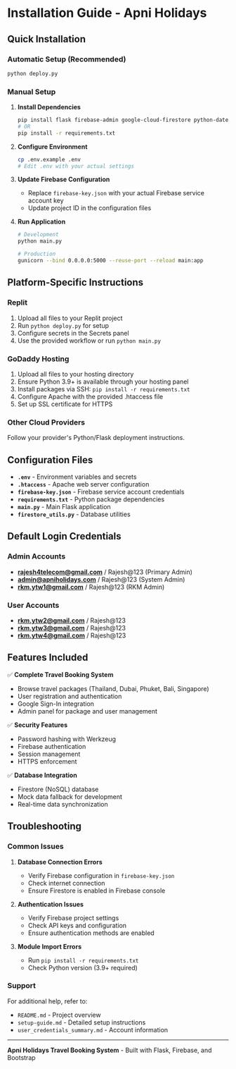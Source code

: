 # Installation Guide - Apni Holidays

## Quick Installation

### Automatic Setup (Recommended)
```bash
python deploy.py
```

### Manual Setup

1. **Install Dependencies**
   ```bash
   pip install flask firebase-admin google-cloud-firestore python-dateutil werkzeug gunicorn
   # OR
   pip install -r requirements.txt
   ```

2. **Configure Environment**
   ```bash
   cp .env.example .env
   # Edit .env with your actual settings
   ```

3. **Update Firebase Configuration**
   - Replace `firebase-key.json` with your actual Firebase service account key
   - Update project ID in the configuration files

4. **Run Application**
   ```bash
   # Development
   python main.py
   
   # Production
   gunicorn --bind 0.0.0.0:5000 --reuse-port --reload main:app
   ```

## Platform-Specific Instructions

### Replit
1. Upload all files to your Replit project
2. Run `python deploy.py` for setup
3. Configure secrets in the Secrets panel
4. Use the provided workflow or run `python main.py`

### GoDaddy Hosting
1. Upload all files to your hosting directory
2. Ensure Python 3.9+ is available through your hosting panel
3. Install packages via SSH: `pip install -r requirements.txt`
4. Configure Apache with the provided .htaccess file
5. Set up SSL certificate for HTTPS

### Other Cloud Providers
Follow your provider's Python/Flask deployment instructions.

## Configuration Files

- **`.env`** - Environment variables and secrets
- **`.htaccess`** - Apache web server configuration  
- **`firebase-key.json`** - Firebase service account credentials
- **`requirements.txt`** - Python package dependencies
- **`main.py`** - Main Flask application
- **`firestore_utils.py`** - Database utilities

## Default Login Credentials

### Admin Accounts
- **rajesh4telecom@gmail.com** / Rajesh@123 (Primary Admin)
- **admin@apniholidays.com** / Rajesh@123 (System Admin)
- **rkm.ytw1@gmail.com** / Rajesh@123 (RKM Admin)

### User Accounts  
- **rkm.ytw2@gmail.com** / Rajesh@123
- **rkm.ytw3@gmail.com** / Rajesh@123
- **rkm.ytw4@gmail.com** / Rajesh@123

## Features Included

✅ **Complete Travel Booking System**
- Browse travel packages (Thailand, Dubai, Phuket, Bali, Singapore)
- User registration and authentication
- Google Sign-In integration
- Admin panel for package and user management

✅ **Security Features**
- Password hashing with Werkzeug
- Firebase authentication
- Session management
- HTTPS enforcement

✅ **Database Integration**
- Firestore (NoSQL) database
- Mock data fallback for development
- Real-time data synchronization

## Troubleshooting

### Common Issues

1. **Database Connection Errors**
   - Verify Firebase configuration in `firebase-key.json`
   - Check internet connection
   - Ensure Firestore is enabled in Firebase console

2. **Authentication Issues**  
   - Verify Firebase project settings
   - Check API keys and configuration
   - Ensure authentication methods are enabled

3. **Module Import Errors**
   - Run `pip install -r requirements.txt`
   - Check Python version (3.9+ required)

### Support
For additional help, refer to:
- `README.md` - Project overview
- `setup-guide.md` - Detailed setup instructions
- `user_credentials_summary.md` - Account information

---
**Apni Holidays Travel Booking System** - Built with Flask, Firebase, and Bootstrap